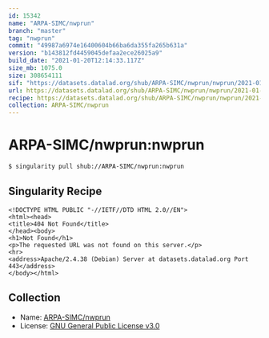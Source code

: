 ```yaml
---
id: 15342
name: "ARPA-SIMC/nwprun"
branch: "master"
tag: "nwprun"
commit: "49987a6974e16400604b66ba6da355fa265b631a"
version: "b143812fd4459045defaa2ece26025a9"
build_date: "2021-01-20T12:14:33.117Z"
size_mb: 1075.0
size: 308654111
sif: "https://datasets.datalad.org/shub/ARPA-SIMC/nwprun/nwprun/2021-01-20-49987a69-b143812f/b143812fd4459045defaa2ece26025a9.sif"
url: https://datasets.datalad.org/shub/ARPA-SIMC/nwprun/nwprun/2021-01-20-49987a69-b143812f/
recipe: https://datasets.datalad.org/shub/ARPA-SIMC/nwprun/nwprun/2021-01-20-49987a69-b143812f/Singularity
collection: ARPA-SIMC/nwprun
---
```


# ARPA-SIMC/nwprun:nwprun

```bash
$ singularity pull shub://ARPA-SIMC/nwprun:nwprun
```

## Singularity Recipe

```singularity
<!DOCTYPE HTML PUBLIC "-//IETF//DTD HTML 2.0//EN">
<html><head>
<title>404 Not Found</title>
</head><body>
<h1>Not Found</h1>
<p>The requested URL was not found on this server.</p>
<hr>
<address>Apache/2.4.38 (Debian) Server at datasets.datalad.org Port 443</address>
</body></html>
```

## Collection

 - Name: [ARPA-SIMC/nwprun](https://github.com/ARPA-SIMC/nwprun)
 - License: [GNU General Public License v3.0](https://api.github.com/licenses/gpl-3.0)

